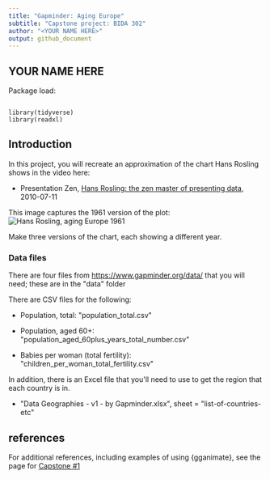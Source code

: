 ```yaml
---
title: "Gapminder: Aging Europe"
subtitle: "Capstone project: BIDA 302"
author: "<YOUR NAME HERE>"
output: github_document
---
```


## YOUR NAME HERE



Package load:
```{r setup}

library(tidyverse)
library(readxl)

```


## Introduction

In this project, you will recreate an approximation of the chart Hans Rosling shows in the video here:

* Presentation Zen, [Hans Rosling: the zen master of presenting data](https://www.presentationzen.com/presentationzen/2010/07/hans-rosling-tips-on-presenting-data.html), 2010-07-11

This image captures the 1961 version of the plot:
![Hans Rosling, aging Europe 1961](Hans_Rosling_aging_europe.JPG)


Make three versions of the chart, each showing a different year.


### Data files

There are four files from https://www.gapminder.org/data/ that you will need; these are in the "data" folder

There are CSV files for the following:

* Population, total: "population_total.csv"

* Population, aged 60+: "population_aged_60plus_years_total_number.csv"

* Babies per woman (total fertility): "children_per_woman_total_fertility.csv"

In addition, there is an Excel file that you'll need to use to get the region that each country is in. 

* "Data Geographies - v1 - by Gapminder.xlsx", sheet = "list-of-countries-etc"




## references

For additional references, including examples of using {gganimate}, see the page for [Capstone #1](https://github.com/MonkmanMH/UVic_BIDA302_capstone/blob/master/capstone_01_gapminder_200_countries/capstone_01_200_countries.md)



